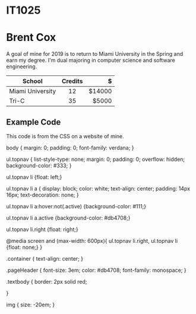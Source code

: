 # IT1025


# Brent Cox
A goal of mine for 2019 is to return to Miami University in the Spring and earn my degree.
I'm dual majoring in computer science and software engineering.

| School           | Credits       | $      |
| ---------------- |:-------------:| ------:|
| Miami University | 12            | $14000 |
| Tri-C            | 35            | $5000  |



##

## Example Code
This code is from the CSS on a website of mine.

body {
    margin: 0;
    padding: 0;
    font-family: verdana;
}

ul.topnav {
    list-style-type: none;
    margin: 0;
    padding: 0;
    overflow: hidden;
    background-color: #333;
}

ul.topnav li {float: left;}

ul.topnav li a {
    display: block;
    color: white;
    text-align: center;
    padding: 14px 16px;
    text-decoration: none;
}

ul.topnav li a:hover:not(.active) {background-color: #111;}

ul.topnav li a.active {background-color: #db4708;}

ul.topnav li.right {float: right;}

@media screen and (max-width: 600px){
    ul.topnav li.right, 
    ul.topnav li {float: none;}
}

.container {
    text-align: center;
}

.pageHeader {
    font-size: 3em;
    color: #db4708;
    font-family: monospace;
}


.textbody {
    border: 2px solid red;
    
}

img {
     size: -20em;
}


